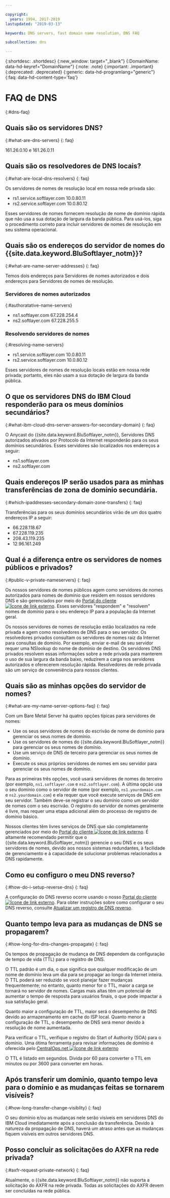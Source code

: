 ```yaml
---

copyright:
  years: 1994, 2017-2019
lastupdated: "2019-03-13"

keywords: DNS servers, fast domain name resolution, DNS FAQ

subcollection: dns

---
```



{:shortdesc: .shortdesc}
{:new_window: target="_blank"}
{:DomainName: data-hd-keyref="DomainName"}
{:note: .note}
{:important: .important}
{:deprecated: .deprecated}
{:generic: data-hd-programlang="generic"}
{:faq: data-hd-content-type='faq'}


# FAQ de DNS
{:#dns-faq}

## Quais são os servidores DNS?
{:#what-are-dns-servers}
{: faq}

161.26.0.10 e 161.26.0.11

## Quais são os resolvedores de DNS locais?
{:#what-are-local-dns-resolvers}
{: faq}

Os servidores de nomes de resolução local em nossa rede privada são:

* rs1.service.softlayer.com 10.0.80.11
* rs2.service.softlayer.com 10.0.80.12

Esses servidores de nomes fornecem resolução de nome de domínio rápida que não usa a sua dotação de largura da banda pública. Para usá-los, siga o procedimento correto para incluir servidores de nomes de resolução em seu sistema operacional.

## Quais são os endereços do servidor de nomes do {{site.data.keyword.BluSoftlayer_notm}}?
{:#what-are-name-server-addresses}
{: faq}

Temos dois endereços para Servidores de nomes autorizados e dois endereços para Servidores de nomes de resolução.

### Servidores de nomes autorizados
{:#authoratative-name-servers}

* ns1.softlayer.com 67.228.254.4
* ns2.softlayer.com 67.228.255.5

### Resolvendo servidores de nomes
{:#resolving-name-servers}

* rs1.service.softlayer.com 10.0.80.11
* rs2.service.softlayer.com 10.0.80.12

Esses servidores de nomes de resolução locais estão em nossa rede privada; portanto, eles não usam a sua dotação de largura da banda pública. 

## O que os servidores DNS do IBM Cloud responderão para os meus domínios secundários?
{:#what-ibm-cloud-dns-server-answers-for-secondary-domain}
{: faq}

O Anycast do {{site.data.keyword.BluSoftlayer_notm}}, Servidores DNS autorizados ativados por Protocolo da Internet responderão para os seus domínios secundários. Esses servidores são localizados nos endereços a seguir:

  * ns1.softlayer.com
  * ns2.softlayer.com
  
## Quais endereços IP serão usados para as minhas transferências de zona de domínio secundária.
{:#which-ipaddresses-secondary-domain-zone-transfers}
{: faq}

Transferências para os seus domínios secundários virão de um dos quatro endereços IP a seguir:

* 66.228.118.67
* 67.228.119.235
* 208.43.119.235
* 12.96.161.249

## Qual é a diferença entre os servidores de nomes públicos e privados?
{:#public-v-private-nameservers}
{: faq}

Os nossos servidores de nomes públicos agem como servidores de nomes autorizados para nomes de domínio que residem em nossos servidores DNS e são gerenciados por meio do [Portal do cliente ![Ícone de link externo](../../icons/launch-glyph.svg "Ícone de link externo")](https://{DomainName}/). Esses servidores "respondem" e "resolvem" nomes de domínio para o seu endereço IP para a população da Internet geral.

Os nossos servidores de nomes de resolução estão localizados na rede privada e agem como resolvedores de DNS para o seu servidor. Os resolvedores privados consultam os servidores de nomes raiz da Internet para consultas de domínio. Por exemplo, enviar e-mail de seu servidor requer uma NSlookup do nome de domínio de destino. Os servidores DNS privados resolvem essas informações sobre a rede privada para manterem o uso de sua largura da banda baixo, reduzirem a carga nos servidores autorizados e oferecerem resolução rápida. Resolvedores de rede privada são um serviço de conveniência para nossos clientes.

## Quais são as minhas opções do servidor de nomes?
{:#what-are-my-name-server-options-faq}
{: faq}

Com um Bare Metal Server há quatro opções típicas para servidores de nomes:

* Use os seus servidores de nomes do escrivão de nome de domínio para gerenciar os seus nomes de domínio.
* Use os servidores de nomes do {{site.data.keyword.BluSoftlayer_notm}} para gerenciar os seus nomes de domínio.
* Use um serviço de DNS de terceiro para gerenciar os seus nomes de domínio.
* Execute os seus próprios servidores de nomes em seu servidor para gerenciar os seus nomes de domínio.

Para as primeiras três opções, você usará servidores de nomes do terceiro (por exemplo, `ns1.softlayer.com` e `ns2.softlayer.com`). A última opção usa o seu domínio como o servidor de nome (por exemplo, `ns1.yourdomain.com` e `ns2.yourdomain.com`) e ela requer que você execute serviços de DNS em seu servidor. Também deve-se registrar o seu domínio como um servidor de nomes com o seu escrivão. O registro do servidor de nomes geralmente é livre, mas requer uma etapa adicional além do processo de registro de domínio básico.

Nossos clientes têm livres serviços de DNS que são completamente gerenciados por meio do [Portal do cliente ![Ícone de link externo](../../icons/launch-glyph.svg "Ícone de link externo")](https://{DomainName}/). É altamente recomendado permitir que o {{site.data.keyword.BluSoftlayer_notm}} gerencie o seu DNS e os seus servidores de nomes, devido aos nossos sistemas redundantes, à facilidade de gerenciamento e à capacidade de solucionar problemas relacionados a DNS rapidamente.

## Como eu configuro o meu DNS reverso?
{:#how-do-i-setup-reverse-dns}
{: faq}

A configuração do DNS reverso ocorre usando o nosso [Portal do cliente ![Ícone de link externo](../../icons/launch-glyph.svg "Ícone de link externo")](https://{DomainName}/). Para obter instruções sobre como configurar o seu DNS reverso, consulte [Atualizar um registro de DNS reverso](/docs/infrastructure/dns?topic=dns-update-reverse-dns-record).


## Quanto tempo leva para as mudanças de DNS se propagarem?
{:#how-long-for-dns-changes-propagate}
{: faq}

Os tempos de propagação de mudança de DNS dependem da configuração de tempo de vida (TTL) para o registro de DNS.

O TTL padrão é um dia, o que significa que qualquer modificação de um nome de domínio leva um dia para se propagar ao longo da Internet inteira. O TTL poderá ser reduzido se você planejar fazer mudanças frequentemente; no entanto, quanto menor for o TTL, maior a carga se tornará no servidor de nomes. Cargas mais altas têm um potencial de aumentar o tempo de resposta para usuários finais, o que pode impactar a sua satisfação geral.

Quanto maior a configuração de TTL, maior será o desempenho de DNS devido ao armazenamento em cache do ISP local. Quanto menor a configuração de TTL, o desempenho de DNS será menor devido à resolução de nome aumentada.

Para verificar o TTL, verifique o registro do Start of Authority (SOA) para o domínio. Uma ótima ferramenta para revisar informações de domínio é oferecida pelo [CentralOps.net ![Ícone de link externo](../../icons/launch-glyph.svg "Ícone de link externo")](http://centralops.net/co/)

O TTL é listado em segundos. Divida por 60 para converter o TTL em minutos ou por 3600 para converter em horas.


## Após transferir um domínio, quanto tempo leva para o domínio e as mudanças feitas se tornarem visíveis?
{:#how-long-transfer-change-visiblity}
{: faq}

O seu domínio e/ou as mudanças nele serão visíveis em servidores DNS do IBM Cloud imediatamente após a conclusão da transferência. Devido à natureza da propagação de DNS, haverá um atraso antes que as mudanças fiquem visíveis em outros servidores DNS.

## Posso concluir as solicitações do AXFR na rede privada?
{:#axfr-request-private-network}
{: faq}

Atualmente, o {{site.data.keyword.BluSoftlayer_notm}} não suporta a solicitação do AXFR na rede privada. Todas as solicitações do AXFR devem ser concluídas na rede pública.
